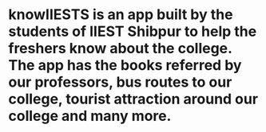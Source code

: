 # knowIIESTS is an app built by the students of IIEST Shibpur to help the freshers know about the college. The app has the books referred by our professors, bus routes to our college, tourist attraction around our college and many more.
